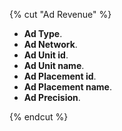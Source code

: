 {% cut "Ad Revenue" %}

- **Ad Type**.
- **Ad Network**.
- **Ad Unit id**.
- **Ad Unit name**.
- **Ad Placement id**.
- **Ad Placement name**.
- **Ad Precision**.

{% endcut %}